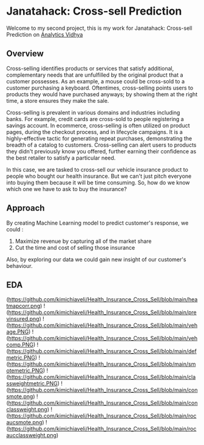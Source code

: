 # Janatahack: Cross-sell Prediction

Welcome to my second project, this is my work for Janatahack: Cross-sell Prediction on [Analytics Vidhya](https://datahack.analyticsvidhya.com/contest/janatahack-cross-sell-prediction/)

## Overview

Cross-selling identifies products or services that satisfy additional, complementary needs that are unfulfilled by the original product that a customer possesses. As an example, a mouse could be cross-sold to a customer purchasing a keyboard. Oftentimes, cross-selling points users to products they would have purchased anyways; by showing them at the right time, a store ensures they make the sale.

Cross-selling is prevalent in various domains and industries including banks. For example, credit cards are cross-sold to people registering a savings account. In ecommerce, cross-selling is often utilized on product pages, during the checkout process, and in lifecycle campaigns. It is a highly-effective tactic for generating repeat purchases, demonstrating the breadth of a catalog to customers. Cross-selling can alert users to products they didn't previously know you offered, further earning their confidence as the best retailer to satisfy a particular need.

In this case, we are tasked to cross-sell our vehicle insurance product to people who bought our health insurance. But we can't just pitch everyone into buying them because it will be time consuming. So, how do we know which one we have to ask to buy the insurance?

## Approach

By creating Machine Learning model to predict customer's response, we could :

1. Maximize revenue by capturing all of the market share
2. Cut the time and cost of selling those insurance

Also, by exploring our data we could gain new insight of our customer's behaviour.

## EDA

(https://github.com/kimichiaveli/Health_Insurance_Cross_Sell/blob/main/heatmapcorr.png)
!(https://github.com/kimichiaveli/Health_Insurance_Cross_Sell/blob/main/previnsured.png)
!(https://github.com/kimichiaveli/Health_Insurance_Cross_Sell/blob/main/vehage.PNG)
!(https://github.com/kimichiaveli/Health_Insurance_Cross_Sell/blob/main/vehcomp.PNG)
!(https://github.com/kimichiaveli/Health_Insurance_Cross_Sell/blob/main/defmetric.PNG)
!(https://github.com/kimichiaveli/Health_Insurance_Cross_Sell/blob/main/smotemetric.PNG)
!(https://github.com/kimichiaveli/Health_Insurance_Cross_Sell/blob/main/classweightmetric.PNG)
!(https://github.com/kimichiaveli/Health_Insurance_Cross_Sell/blob/main/consmote.png)
!(https://github.com/kimichiaveli/Health_Insurance_Cross_Sell/blob/main/conclassweight.png)
!(https://github.com/kimichiaveli/Health_Insurance_Cross_Sell/blob/main/rocaucsmote.png)
!(https://github.com/kimichiaveli/Health_Insurance_Cross_Sell/blob/main/rocaucclassweight.png)
